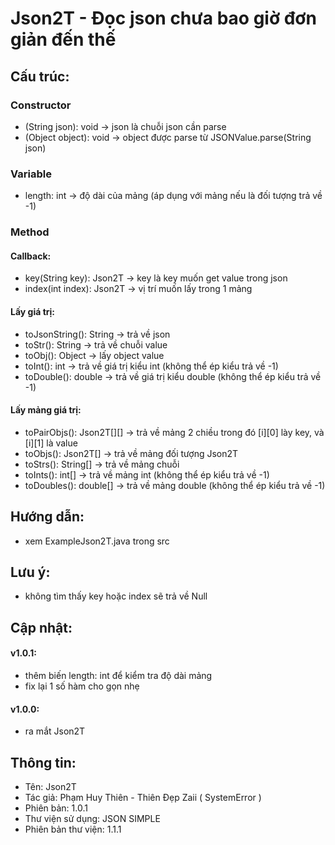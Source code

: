 # Json2T - Đọc json chưa bao giờ đơn giản đến thế

## Cấu trúc:

### Constructor
- (String json): void -> json là chuỗi json cần parse
- (Object object): void -> object được parse từ JSONValue.parse(String json)

### Variable
- length: int -> độ dài của mảng (áp dụng với mảng nếu là đối tượng trả về -1)

### Method

#### Callback:
- key(String key): Json2T -> key là key muốn get value trong json
- index(int index): Json2T -> vị trí muốn lấy trong 1 mảng

#### Lấy giá trị:
- toJsonString(): String -> trả về json
- toStr(): String -> trả về chuỗi value
- toObj(): Object -> lấy object value 
- toInt(): int -> trả về giá trị kiểu int (không thể ép kiểu trả về -1)
- toDouble(): double -> trả về giá trị kiểu double (không thể ép kiểu trả về -1)

#### Lấy mảng giá trị:
- toPairObjs(): Json2T[][] -> trả về mảng 2 chiều trong đó [i][0] lày key, và [i][1] là value
- toObjs(): Json2T[] -> trả về mảng đối tượng Json2T
- toStrs(): String[] -> trả về mảng chuỗi 
- toInts(): int[] -> trả về mảng int (không thể ép kiểu trả về -1)
- toDoubles(): double[] -> trả về mảng double (không thể ép kiểu trả về -1)


## Hướng dẫn:
- xem ExampleJson2T.java trong src

## Lưu ý:
- không tìm thấy key hoặc index sẽ trả về Null

## Cập nhật:

#### v1.0.1:
- thêm biến length: int để kiểm tra độ dài mảng
- fix lại 1 số hàm cho gọn nhẹ

#### v1.0.0: 
- ra mắt Json2T

## Thông tin:
- Tên: Json2T
- Tác giả: Phạm Huy Thiên - Thiên Đẹp Zaii ( SystemError )
- Phiên bản: 1.0.1
- Thư viện sử dụng: JSON SIMPLE
- Phiên bản thư viện: 1.1.1
